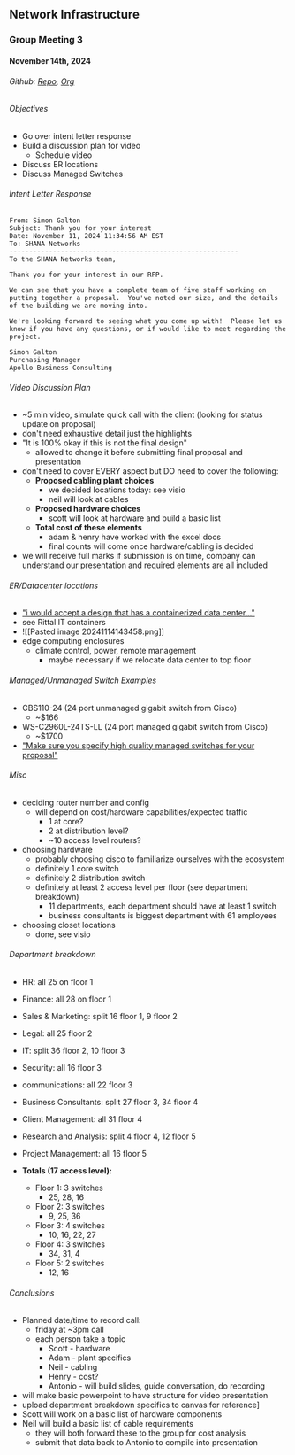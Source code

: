 ## Network Infrastructure
### Group Meeting 3
#### November 14th, 2024
###### Github: [Repo](https://github.com/eludin/G12-Network-Infrastructure), [Org](https://github.com/G12-Network-Infrastructure-2024)

###### Objectives
- Go over intent letter response
- Build a discussion plan for video
	- Schedule video
- Discuss ER locations
- Discuss Managed Switches

###### Intent Letter Response
```
From: Simon Galton  
Subject: Thank you for your interest  
Date: November 11, 2024 11:34:56 AM EST  
To: SHANA Networks  
----------------------------------------------------------  
To the SHANA Networks team,

Thank you for your interest in our RFP. 

We can see that you have a complete team of five staff working on putting together a proposal.  You've noted our size, and the details of the building we are moving into.

We're looking forward to seeing what you come up with!  Please let us know if you have any questions, or if would like to meet regarding the project.

Simon Galton  
Purchasing Manager  
Apollo Business Consulting
```

###### Video Discussion Plan
- ~5 min video, simulate quick call with the client (looking for status update on proposal)
- don't need exhaustive detail just the highlights
- "It is 100% okay if this is not the final design"
	- allowed to change it before submitting final proposal and presentation
- don't need to cover EVERY aspect but DO need to cover the following:
	- **Proposed cabling plant choices**
		- we decided locations today: see visio
		- neil will look at cables
	- **Proposed hardware choices**
		- scott will look at hardware and build a basic list
	- **Total cost of these elements**
		- adam & henry have worked with the excel docs
		- final counts will come once hardware/cabling is decided
- we will receive full marks if submission is on time, company can understand our presentation and required elements are all included

###### ER/Datacenter locations
- ["i would accept a design that has a containerized data center..."](https://www.youtube.com/watch?v=UGqQDDNGC00)
- see Rittal IT containers
- ![[Pasted image 20241114143458.png]]
- edge computing enclosures
	- climate control, power, remote management
		- maybe necessary if we relocate data center to top floor

###### Managed/Unmanaged Switch Examples
- CBS110-24 (24 port unmanaged gigabit switch from Cisco)
	- ~$166
- WS-C2960L-24TS-LL (24 port managed gigabit switch from Cisco)
	- ~$1700
- ["Make sure you specify high quality managed switches for your proposal"](https://www.youtube.com/watch?v=xuluwkxY60Y)

###### Misc
- deciding router number and config
	- will depend on cost/hardware capabilities/expected traffic
		- 1 at core?
		- 2 at distribution level?
		- ~10 access level routers?
- choosing hardware
	- probably choosing cisco to familiarize ourselves with the ecosystem
	- definitely 1 core switch
	- definitely 2 distribution switch
	- definitely at least 2 access level per floor (see department breakdown)
		- 11 departments, each department should have at least 1 switch
		- business consultants is biggest department with 61 employees
- choosing closet locations
	- done, see visio

###### Department breakdown
- HR: all 25 on floor 1
- Finance: all 28 on floor 1
- Sales & Marketing: split 16 floor 1, 9 floor 2
- Legal: all 25 floor 2
- IT: split 36 floor 2, 10 floor 3
- Security: all 16 floor 3
- communications: all 22 floor 3
- Business Consultants: split 27 floor 3, 34 floor 4
- Client Management: all 31 floor 4
- Research and Analysis: split 4 floor 4, 12 floor 5
- Project Management: all 16 floor 5

- **Totals (17 access level):**
	- Floor 1: 3 switches
		- 25, 28, 16
	- Floor 2: 3 switches
		- 9, 25, 36
	- Floor 3: 4 switches
		- 10, 16, 22, 27
	- Floor 4: 3 switches
		- 34, 31, 4
	- Floor 5: 2 switches
		- 12, 16

###### Conclusions
- Planned date/time to record call: 
	- friday at ~3pm call
	- each person take a topic
		- Scott - hardware
		- Adam - plant specifics
		- Neil - cabling
		- Henry - cost?
		- Antonio - will build slides, guide conversation, do recording
- will make basic powerpoint to have structure for video presentation
- upload department breakdown specifics to canvas for reference]
- Scott will work on a basic list of hardware components
- Neil will build a basic list of cable requirements
	- they will both forward these to the group for cost analysis
	- submit that data back to Antonio to compile into presentation